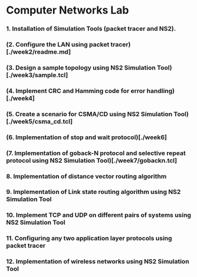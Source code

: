 # Computer Networks Lab

### 1. Installation of Simulation Tools (packet tracer and NS2).

### (2. Configure the LAN using packet tracer)[./week2/readme.md]

### (3. Design a sample topology using NS2 Simulation Tool)[./week3/sample.tcl]

### (4. Implement CRC and Hamming code for error handling)[./week4]

### (5. Create a scenario for CSMA/CD using NS2 Simulation Tool)[./week5/csma_cd.tcl]

### (6. Implementation of stop and wait protocol)[./week6]

### (7. Implementation of goback-N protocol and selective repeat protocol using NS2 Simulation Tool)[./week7/gobackn.tcl]

### 8. Implementation of distance vector routing algorithm

### 9. Implementation of Link state routing algorithm using NS2 Simulation Tool

### 10. Implement TCP and UDP on different pairs of systems using NS2 Simulation Tool

### 11. Configuring any two application layer protocols using packet tracer

### 12. Implementation of wireless networks using NS2 Simulation Tool
